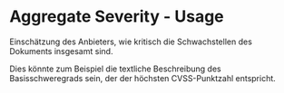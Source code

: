 # Aggregate Severity - Usage

Einschätzung des Anbieters, wie kritisch die Schwachstellen des Dokuments insgesamt sind.

Dies könnte zum Beispiel die textliche Beschreibung des Basisschweregrads sein, der der höchsten CVSS-Punktzahl entspricht.
